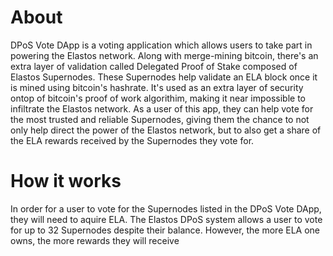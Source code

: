 # About

DPoS Vote DApp is a voting application which allows users to take part in powering the Elastos network. Along with merge-mining bitcoin, there's an extra layer of validation called Delegated Proof of Stake composed of Elastos Supernodes. These Supernodes help validate an ELA block once it is mined using bitcoin's hashrate. It's used as an extra layer of security ontop of bitcoin's proof of work algorithim, making it near impossible to infiltrate the Elastos network. As a user of this app, they can help vote for the most trusted and reliable Supernodes, giving them the chance to not only help direct the power of the Elastos network, but to also get a share of the ELA rewards received by the Supernodes they vote for. 

# How it works

In order for a user to vote for the Supernodes listed in the DPoS Vote DApp, they will need to aquire ELA. The Elastos DPoS system allows a user to vote for up to 32 Supernodes despite their balance. However, the more ELA one owns, the more rewards they will receive
